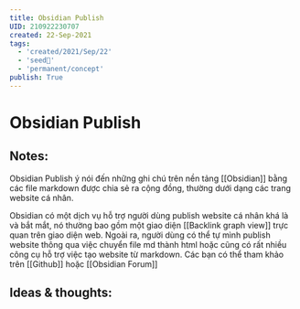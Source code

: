 ```yaml
---
title: Obsidian Publish
UID: 210922230707
created: 22-Sep-2021
tags:
  - 'created/2021/Sep/22'
  - 'seed🥜'
  - 'permanent/concept'
publish: True
---
```

# Obsidian Publish

## Notes:
Obsidian Publish ý nói đến những ghi chú trên nền tảng [[Obsidian]] bằng các file markdown được chia sẻ ra cộng đồng, thường dưới dạng các trang website cá nhân. 

Obsidian có một dịch vụ hỗ trợ người dùng publish website cá nhân khá là và bắt mắt, nó thường bao gồm một giao diện [[Backlink graph view]] trực quan trên giao diện web. Ngoài ra, người dùng có thể tự mình publish website thông qua việc chuyển file md thành html hoặc cũng có rất nhiều công cụ hỗ trợ việc tạo website từ markdown. Các bạn có thể tham khảo trên [[Github]] hoặc [[Obsidian Forum]]

## Ideas & thoughts:
